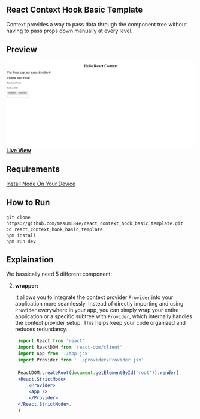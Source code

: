 ## React Context Hook Basic Template

<p textAlign="justify">Context provides a way to pass data through the component tree without having to pass props down manually at every level. </p>

## Preview
<img src="https://github.com/masum184e/react_context_hook_basic_template/blob/main/preview.png" >
<a href="https://react-context-hook-basic-template.vercel.app//"><b>Live View</b></a>

## Requirements

[Install Node On Your Device](https://nodejs.org/)

## How to Run

```
git clone https://github.com/masum184e/react_context_hook_basic_template.git
cd react_context_hook_basic_template
npm install
npm run dev
```

## Explaination

<p> We bassically need 5 different component:</p>

2. **wrapper:**

    It allows you to integrate the context provider     `Provider` into your application more seamlessly. Instead of directly importing and using `Provider` everywhere in your app, you can simply wrap your entire application or a specific subtree with `Provider`, which internally handles the context provider setup. This helps keep your code organized and reduces redundancy.

   ```jsx
    import React from 'react'
    import ReactDOM from 'react-dom/client'
    import App from './App.jsx'
    import Provider from '../provider/Provider.jsx'

    ReactDOM.createRoot(document.getElementById('root')).render(
    <React.StrictMode>
        <Provider>
        <App />
        </Provider>
    </React.StrictMode>,
    )
